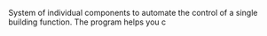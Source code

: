 System of individual components to automate the control of a single building function.
The program helps you c
